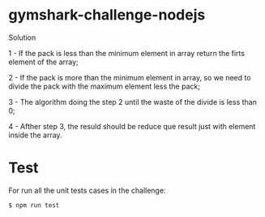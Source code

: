 # gymshark-challenge-nodejs

Solution

1 - If the pack is less than the minimum element in array return
the firts element of the array;

2 - If the pack is more than the minimum element in array, so we
need to divide the pack with the maximum element less the pack;

3 - The algorithm doing the step 2 until the waste of the divide
is less than 0;

4 - Afther step 3, the resuld should be reduce que result just
with element inside the array.

# Test

For run all the unit tests cases in the challenge:

`$ npm run test`
